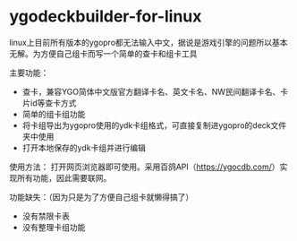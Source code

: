 # ygodeckbuilder-for-linux
linux上目前所有版本的ygopro都无法输入中文，据说是游戏引擎的问题所以基本无解。为方便自己组卡而写一个简单的查卡和组卡工具

主要功能：
- 查卡，兼容YGO简体中文版官方翻译卡名、英文卡名、NW民间翻译卡名、卡片id等查卡方式
- 简单的组卡组功能
- 将卡组导出为ygopro使用的ydk卡组格式，可直接复制进ygopro的deck文件夹中使用
- 打开本地保存的ydk卡组并进行编辑

使用方法：
打开网页浏览器即可使用。采用百鸽API（<https://ygocdb.com/>）实现所有功能，因此需要联网。

功能缺失：（因为只是为了方便自己组卡就懒得搞了）
- 没有禁限卡表
- 没有整理卡组功能
